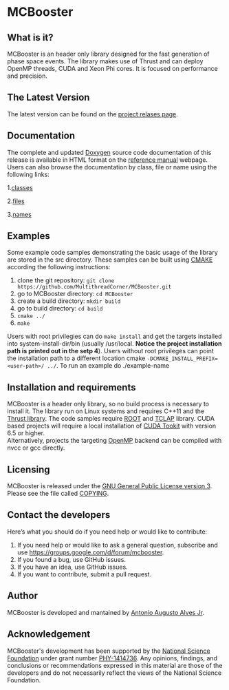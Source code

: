 MCBooster
=========

What is it?
-----------
MCBooster is an header only library designed for the fast generation of
phase space events. The library makes use of Thrust and can deploy OpenMP
threads, CUDA and Xeon Phi cores. It is focused on performance and precision.  

The Latest Version
------------------

The latest version can be found on the 
[project relases page](https://github.com/MultithreadCorner/MCBooster/releases).

Documentation
-------------

The complete and updated [Doxygen](http://www.doxygen.org/) source code documentation of this release is available in HTML format on the
[reference manual](http://multithreadcorner.github.io/MCBooster/) webpage.
Users can also browse the documentation by class, file or name using the following links:

1.[classes](http://multithreadcorner.github.io/MCBooster/classes.html)

2.[files](http://multithreadcorner.github.io/MCBooster/files.html)

3.[names](http://multithreadcorner.github.io/MCBooster/namespacemembers.html)


Examples
--------

Some example code samples demonstrating the basic usage of the library are stored in the src directory. 
These samples can be built using [CMAKE](https://cmake.org/) according the following instructions:

1. clone the git repository: `git clone https://github.com/MultithreadCorner/MCBooster.git`
2. go to MCBooster directory: `cd MCBooster`
3. create a build directory: `mkdir build` 
4. go to build directory: `cd build`
4. `cmake ../`
5. `make`

Users with root privilegies can do `make install` and get the targets installed into system-install-dir/bin (usually /usr/local. __Notice the project installation path is printed out in the setp 4__). Users without root privileges can point the installation path to a different location cmake `-DCMAKE_INSTALL_PREFIX=<user-path>/ ../`.
To run an example do ./example-name

Installation and requirements 
-----------------------------

MCBooster is a header only library, so no build process is necessary to install it.
The library run on Linux systems and requires C++11 and the [Thrust library](https://thrust.github.io/). The code samples require [ROOT](https://root.cern.ch/) and [TCLAP](http://tclap.sourceforge.net/) library. 
CUDA based projects will require a local installation of [CUDA Tookit](https://developer.nvidia.com/cuda-toolkit) with version 6.5 or higher.  
Alternatively, projects the targeting [OpenMP](http://openmp.org/wp/) backend can be compiled with nvcc or gcc directly. 

Licensing
---------

MCBooster is released under the [GNU General Public License version 3](http://www.gnu.org/licenses/gpl-3.0.en.html). Please see the file called [COPYING](https://github.com/MultithreadCorner/MCBooster/blob/master/COPYING).

Contact the developers
----------------------
Here’s what you should do if you need help or would like to contribute:

1. If you need help or would like to ask a general question, subscribe and use https://groups.google.com/d/forum/mcbooster.
2. If you found a bug, use GitHub issues.
3. If you have an idea, use GitHub issues.
4. If you want to contribute, submit a pull request.

Author
--------

MCBooster is developed and mantained by [Antonio Augusto Alves Jr](@AAAlvesJr).

Acknowledgement
---------------

MCBooster's development has been supported by the [National Science Foundation](http://nsf.gov/index.jsp) under grant number [PHY-1414736](http://nsf.gov/awardsearch/showAward?AWD_ID=1414736). Any opinions, findings, and conclusions or recommendations expressed in this material are those of the developers and do not necessarily reflect the views of the National Science Foundation.

